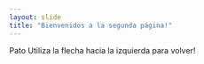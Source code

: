 ```yaml
---
layout: slide
title: "Bienvenidos a la segunda página!"
---
```

Pato
Utiliza la flecha hacia la izquierda para volver!
